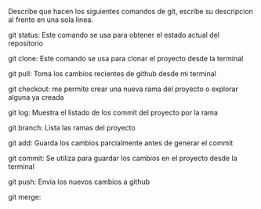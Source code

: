 Describe que hacen los siguientes comandos de git, escribe su descripcion al frente en una sola linea.

git status: Este comando se usa para obtener el estado actual del repositorio

git clone: Este comando se usa para clonar el proyecto desde la terminal

git pull: Toma los cambios recientes de github desde mi terminal

git checkout: me permite crear una nueva rama del proyecto o explorar alguna ya creada

git log: Muestra el listado de los commit del proyecto por la rama

git branch: Lista las ramas del proyecto

git add: Guarda los cambios parcialmente antes de generar el commit

git commit: Se utiliza para guardar los cambios en el proyecto desde la terminal

git push: Envia los nuevos cambios a github

git merge:
